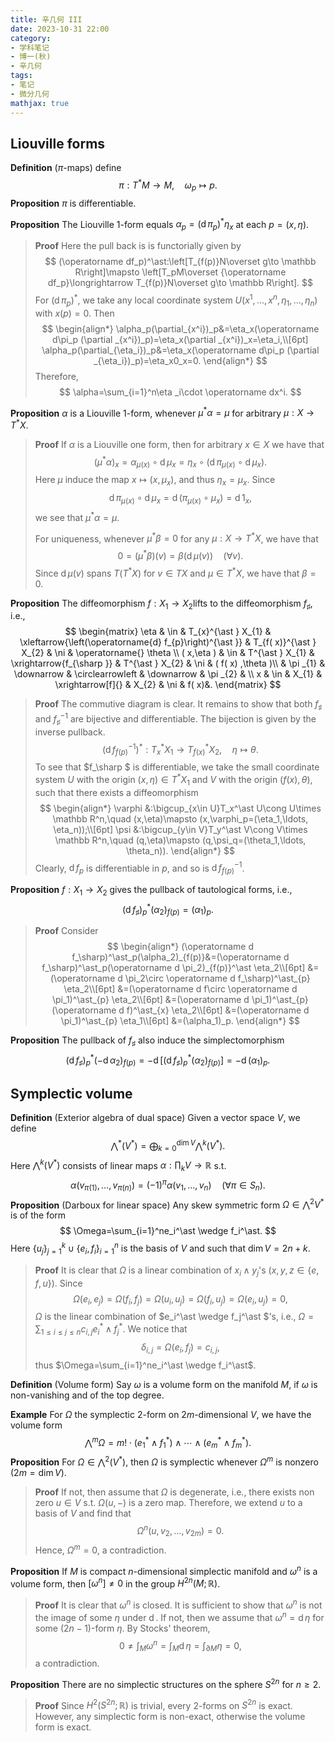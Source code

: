 ```yaml
---
title: 辛几何 III
date: 2023-10-31 22:00
category: 
- 学科笔记
- 博一(秋)
- 辛几何
tags: 
- 笔记
- 微分几何
mathjax: true
---
```


## Liouville forms

**Definition** ($\pi$-maps) define
$$
\pi:T^\ast M\to M,\quad \omega_p\mapsto p.
$$
**Proposition** $\pi$ is differentiable. 

**Proposition** The Liouville $1$-form equals $\alpha_p=(\operatorname d\pi_p)^\ast\eta_x$ at each $p=(x,\eta)$. 

> **Proof** Here the pull back is is functorially given by 
> $$
> (\operatorname df_p)^\ast:\left[T_{f(p)}N\overset g\to \mathbb R\right]\mapsto \left[T_pM\overset {\operatorname df_p}\longrightarrow T_{f(p)}N\overset g\to \mathbb R\right].
> $$
> For $(\operatorname d\pi_p)^\ast$, we take any local coordinate system $U(x^1,\ldots, x^n,\eta_1,\ldots ,\eta_n)$ with $x(p)=0$. Then
> $$
> \begin{align*}
> \alpha_p(\partial_{x^i})_p&=\eta_x(\operatorname d\pi_p (\partial _{x^i})_p)=\eta_x(\partial _{x^i})_x=\eta_i,\\[6pt]
> \alpha_p(\partial_{\eta_i})_p&=\eta_x(\operatorname d\pi_p (\partial _{\eta_i})_p)=\eta_x0_x=0.
> \end{align*}
> $$
> Therefore, 
> $$
> \alpha=\sum_{i=1}^n\eta _i\cdot \operatorname dx^i.
> $$

**Proposition** $\alpha$ is a Liouville $1$-form, whenever $\mu^\ast \alpha=\mu$ for arbitrary $\mu:X\to T^\ast X$. 

> **Proof** If $\alpha$ is a Liouville one form, then for arbitrary $x\in X$​ we have that 
> $$
> (\mu^\ast \alpha)_x=\alpha_{\mu(x)}\circ \operatorname d \mu_x=\eta_x\circ (\operatorname d\pi_{\mu(x)}\circ \operatorname d \mu_x).
> $$
> Here $\mu$ induce the map $x\mapsto (x,\mu_x)$, and thus $\eta_x=\mu_x$. Since 
> $$
> \operatorname d\pi_{\mu(x)}\circ \operatorname d\mu_x=\operatorname d(\pi_{\mu(x)}\circ \mu_x)=\operatorname d 1_x,
> $$
> we see that $\mu^\ast \alpha =\mu$. 
>
> For uniqueness, whenever $\mu^\ast \beta =0$ for any $\mu:X\to T^\ast X$, we have that 
> $$
> 0=(\mu^\ast \beta) (v)=\beta (\operatorname d\mu (v))\quad (\forall v).
> $$
> Since $\operatorname d\mu(v)$ spans $T(T^\ast X)$ for $v\in TX$ and $\mu\in T^\ast X$, we have that $\beta =0$. 

**Proposition** The diffeomorphism $f:X_1\to X_2$​ lifts to the diffeomorphism $f_\sharp$, i.e., 
$$
\begin{matrix}
\eta  & \in  & T_{x}^{\ast } X_{1} & \xleftarrow{\left(\operatorname{d} f_{p}\right)^{\ast }} & T_{f( x)}^{\ast } X_{2} & \ni  & \operatorname{} \theta \\
( x,\eta ) & \in  & T^{\ast } X_{1} & \xrightarrow{f_{\sharp }} & T^{\ast } X_{2} & \ni  & ( f( x) ,\theta )\\
 & \pi _{1} & \downarrow  & \circlearrowleft  & \downarrow  & \pi _{2} & \\
x & \in  & X_{1} & \xrightarrow[f]{} & X_{2} & \ni  & f( x)&.
\end{matrix}
$$

> **Proof** The commutive diagram is clear. It remains to show that both $f_\sharp$ and $f_\sharp^{-1}$ are bijective and differentiable. The bijection is given by the inverse pullback. 
> $$
> (\operatorname d f^{-1}_{f(p)})^\ast :T_x^\ast X_1\to T_{f(x)}^\ast X_2,\quad \eta\mapsto \theta.
> $$
> To see that $f_\sharp $ is differentiable, we take the small coordinate system $U$ with the origin $(x,\eta)\in T^\ast X_1$ and $V$ with the origin $(f(x),\theta)$, such that there exists a diffeomorphism 
> $$
> \begin{align*}
> \varphi &:\bigcup_{x\in U}T_x^\ast U\cong U\times \mathbb R^n,\quad (x,\eta)\mapsto (x,\varphi_p=(\eta_1,\ldots, \eta_n));\\[6pt]
> \psi &:\bigcup_{y\in V}T_y^\ast V\cong V\times \mathbb R^n,\quad (q,\eta)\mapsto (q,\psi_q=(\theta_1,\ldots, \theta_n)).
> \end{align*}
> $$
> Clearly, $\operatorname d f_p$ is differentiable in $p$, and so is $\operatorname d f^{-1}_{f(p)}$. 

**Proposition** $f:X_1\to X_2$ gives the pullback of tautological forms, i.e., 
$$
(\operatorname d f_\sharp)^\ast_p(\alpha_2)_{f(p)}=(\alpha_1)_p.
$$

> **Proof** Consider 
> $$
> \begin{align*}
> (\operatorname d f_\sharp)^\ast_p(\alpha_2)_{f(p)}&=(\operatorname d f_\sharp)^\ast_p(\operatorname d \pi_2)_{f(p)}^\ast \eta_2\\[6pt]
> &=(\operatorname d \pi_2\circ \operatorname d f_\sharp)^\ast_{p} \eta_2\\[6pt]
> &=(\operatorname d f\circ \operatorname d \pi_1)^\ast_{p} \eta_2\\[6pt]
> &=(\operatorname d \pi_1)^\ast_{p}(\operatorname d f)^\ast_{x} \eta_2\\[6pt]
> &=(\operatorname d \pi_1)^\ast_{p} \eta_1\\[6pt]
> &=(\alpha_1)_p.
> \end{align*}
> $$

**Proposition** The pullback of $f_\sharp$ also induce the simplectomorphism
$$
(\operatorname d f_\sharp)^\ast_p(-\operatorname d\alpha_2)_{f(p)}=-\operatorname d\left[(\operatorname d f_\sharp)^\ast_p(\alpha_2)_{f(p)}\right]=-\operatorname d(\alpha_1)_p.
$$

## Symplectic volume

**Definition** (Exterior algebra of dual space) Given a vector space $V$, we define
$$
\bigwedge ^\ast (V^\ast)=\bigoplus_{k=0}^{\dim V}\bigwedge ^k(V^\ast ). 
$$
 Here $\bigwedge ^k (V^\ast)$ consists of linear maps $\alpha :\prod_kV\to \mathbb R$ s.t. 
$$
\alpha(v_{\pi(1)},\ldots,v_{\pi(n)})=(-1)^{\pi}\alpha(v_1,\ldots,v_n)\quad (\forall \pi\in S_n).
$$
**Proposition** (Darboux for linear space) Any skew symmetric form $\Omega\in \bigwedge ^2V^\ast$ is of the form 
$$
\Omega=\sum_{i=1}^ne_i^\ast \wedge f_i^\ast.
$$
Here $\{u_j\}_{j=1}^k\cup \{e_i,f_i\}_{i=1}^n$ is the basis of $V$ and such that $\dim V=2n+k$. 

> **Proof** It is clear that $\Omega$ is a linear combination of $x_i\wedge y_j$'s ($x,y,z\in \{e,f,u\}$). Since 
> $$
> \Omega(e_i,e_j)=\Omega(f_i,f_j)=\Omega(u_i,u_j)=\Omega(f_i,u_j)=\Omega(e_i,u_j)=0,
> $$
> $\Omega$ is the linear combination of $e_i^\ast \wedge f_j^\ast $'s, i.e., $\Omega=\sum_{1\leq i\leq j\leq n}c_{i,j}e_i^\ast\wedge f^\ast_j$. We notice that 
> $$
> \delta_{i,j} =\Omega(e_i,f_j)=c_{i,j},
> $$
> thus $\Omega=\sum_{i=1}^ne_i^\ast \wedge f_i^\ast$. 

**Definition** (Volume form) Say $\omega$ is a volume form on the manifold $M$, if $\omega$ is non-vanishing and of the top degree. 

**Example** For $\Omega$ the symplectic $2$-form on $2m$-dimensional $V$, we have the volume form
$$
\bigwedge ^m\Omega =m!\cdot (e_1^\ast \wedge f_1^\ast )\wedge \cdots \wedge (e_m^\ast \wedge f_m^\ast) .
$$
**Proposition** For $\Omega \in \bigwedge ^2(V^\ast)$, then $\Omega$ is symplectic whenever $\Omega^m$ is nonzero ($2m=\dim V$). 

> **Proof** If not, then assume that $\Omega$ is degenerate, i.e., there exists non zero $u\in V$ s.t. $\Omega(u,-)$ is a zero map. Therefore, we extend $u$ to a basis of $V$ and find that 
> $$
> \Omega^n(u,v_2,\ldots, v_{2m})=0.
> $$
> Hence, $\Omega^m =0$, a contradiction. 

**Proposition** If $M$ is compact $n$-dimensional simplectic manifold and $\omega^n$ is a volume form, then $[\omega ^n]\neq 0$ in the group $H^{2n}(M;\mathbb R)$. 

> **Proof** It is clear that $\omega^n$ is closed. It is sufficient to show that $\omega ^n$ is not the image of some $\eta$ under $\operatorname d$. If not, then we assume that $\omega^n =\operatorname d\eta$ for some $(2n-1)$-form $\eta$. By Stocks' theorem, 
> $$
> 0\neq \int_M\omega ^n=\int_M\operatorname d\eta =\int_{\partial M}\eta=0,
> $$
> a contradiction. 

**Proposition** There are no simplectic structures on the sphere $S^{2n}$ for $n\geq 2$.

> **Proof** Since $H^2(S^{2n};\mathbb R)$ is trivial, every $2$-forms on $S^{2n}$ is exact. However, any simplectic form is non-exact, otherwise the volume form is exact. 
